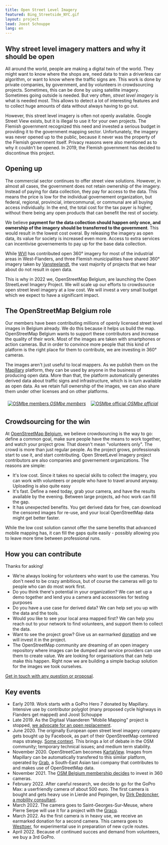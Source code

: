 ```yaml
---
title: Open Street Level Imagery
featured: Bing_Streetside_NYC.gif
layout: project
lead: Joost Schouppe
lang: en
---
```


## Why street level imagery matters and why it should be open

All around the world, people are making a digital twin of the world. They might want to know where the shops are, need data to train a driverless car algorithm, or want to know where the traffic signs are. This work is done by private companies, by government, and by volunteers in crowdsourcing projects. Sometimes, this can be done by using satellite imagery. Sometimes going outside is needed. But very often, _street level imagery_ is what is needed most. This allows to detect a lot of interesting features and to collect huge amounts of data without always having to go out.

However, this street level imagery is often not openly available. Google Street View exists, but it is illegal to use it for your own projects. The Flemish government recognized this need and invested a serious budget in providing it to the government mapping sector. Unfortunately, the imagery was never opened up to the public, because it never was the property of the Flemish government itself. Privacy reasons were also mentioned as to why it couldn't be opened. In 2019, the Flemish government has decided to discontinue this project.

## Opening up

The commercial sector continues to offer street view solutions. However, in almost all cases, the government does not retain ownership of the imagery. Instead of paying for data collection, they pay for access to the data. This means the price is low for the individual governement organization, but federal, regional, provincial, intercommunal, or communal are all buying access individually. In the end, the total cost for the tax payer is higher, without there being any open products that can benefit the rest of society.

We believe **payment for the data collection should happen only once, and ownership of the imagery should be transferred to the government**. This would result in the lowest cost overal. By releasing the imagery as open data, its value for society is increased even more. Access to extra services can incentivise governements to pay up for the base data collection.

While [WVI](https://www.wvigisco.be/best-practices/gis-coordinatie/oostrozebeke-als-eerste-volledige-gemeente-360-op-mapillary/) has contributed open 360° imagery for most of the industrial areas in West-Flanders, and three Flemish municipalities have shared 360° imagery taken by [Vansteelandt](https://www.vansteelandt.be/), the vast majority of projects that we hear about do not result in open data.

This is why in 2022 we, OpenStreetMap Belgium, are launching the Open StreetLevel Imagery Project. We will scale up our efforts to crowdsource open street level imagery at a low cost. We will invest a very small budget which we expect to have a significant impact.

## The OpenStreetMap Belgium role

Our members have been contributing millions of openly licensed street level images in Belgium already. We do this because it helps us build the map. OpenStreetMap Belgium wants to support these contributors and increase the quality of their work. Most of the images are taken with smartphones or action cameras. But in order to convince more people that this kind of platform is the right place for them to contribute, we are investing in 360° cameras.

The images aren't just useful to local mappers. As we publish them on the [Mapillary](https://www.mapillary.com) platform, they can be used by anyone in the business of producing open data. More than that, the platform automatically generates derived data about traffic signs and infrastructure, which is in turn available as open data. As we retain full ownership of the images, we can also share them under other licenses and on other platforms.

<div style="display: flex; max-width: 100%;">
  <div style="margin: 0.5rem;">
    <a href="https://www.mapillary.com/app/org/mosmbelgium?lat=50.70729971977286&lng=5.096829552404529&z=6.707504774632062" target="_blank">
      <img src="{% link /assets/images/post/mapillary-members.png %}" alt="OSMbe members" title="OSMbe members">
      <em>OSMbe members</em>
    </a>
  </div>
  <div style="margin: 0.5rem;">
    <a href="https://www.mapillary.com/app/org/osmbelgium?lat=50.70729971977286&lng=5.096829552404529&z=6.707504774632062" target="_blank">
      <img src="{% link /assets/images/post/mapillary-official.png %}" alt="OSMbe official" title="OSMbe official">
      <em>OSMbe official</em>
    </a>
  </div>
</div>

## Crowdsourcing for the win

At [OpenStreetMap Belgium](https://osm.be), we believe crowdsourcing is the way to go: define a common goal, make sure people have the means to work together, and watch your project grow. That doesn't mean "volunteers only". The crowd is more than just regular people. As the project grows, professionals start to use it, and start contributing. Open StreetLevel Imagery project contributors are also companies and governement organizations. The reasons are simple:

- It's low cost. Since it takes no special skills to collect the imagery, you can work with volunteers or people who have to travel around anyway. Uploading is also quite easy
- It's fast. Define a need today, grab your camera, and have the results available by the evening. Between large projects, ad-hoc work can fill the gap.
- It has unexpected benefits. You get derived data for free, can download the censored images for re-use, and your local OpenStreetMap data might get better faster.

While the low cost solution cannot offer the same benefits that advanced mobile mapping has, it can fill the gaps quite easily - possibly allowing you to leave more time between professional runs.

## How you can contribute

Thanks for asking!

- We're always looking for volunteers who want to use the cameras. You don't need to be crazy ambitious, but of course the cameras will go to people who can do most work first.
- Do you think there's potential in your organization? We can set up a demo together and lend you a camera and accessories for testing purposes
- Do you have a use case for derived data? We can help set you up with the data and the tools.
- Would you like to see your local area mapped first? We can help you reach out to your network to find volunteers, and support them to collect the data.
- Want to see the project grow? Give us an earmarked [donation](https://openstreetmap.be/en/support.html) and we will invest it in the project.
- The OpenStreetMap community are dreaming of an open imagery repository where images can be dumped and service providers can use them to create value. We are looking for organisations that can help make this happen. Right now we are building a simple backup solution for the images we took ourselves.

[Get in touch with any question or proposal](mailto:community@osm.be).

## Key events

- Early 2019. Work starts with a GoPro Hero 7 donated by Mapillary. Intensive use by contributor polyglot (many proposed cycle highways in Flanders get mapped) and Joost Schouppe
- Late 2019. As the Digitaal Vlaanderen "Mobile Mapping" project is stopped, [we advocate for an open replacement](https://openstreetmap.be/en/2019/09/27/streetview.html).
- June 2020. The originally European open street level imagery company gets bought up by Facebook, as part of their OpenStreetMap centered maps strategy. [Some context](https://joemorrison.medium.com/why-on-earth-did-facebook-just-acquire-mapillary-9838405272f8). This brings a lot of debate in the OSM community; temporary technical issues; and medium term stability.
- November 2020. OpenStreetCam becomes [KartaView](https://kartaview.org/). Images from Mapillary can be automatically transfered to this similar platform, operated by [Grab](https://www.grab.com), a South-East Asian taxi company that contributes to and makes use of OpenStreetMap data.
- November 2021. The [OSM Belgium membership decides](https://github.com/osmbe/working-group-bylaws/blob/master/minutes/2021-11-30%20-%20official%20meeting.md) to invest in 360 cameras.
- February 2022. After careful research, we decide to go for the GoPro Max: a userfriendly camera of about 500 euro. The first camera is bought and gets heavy use in Lierde and Pepingen, by [Dirk Dedoncker, a mobility consultant](https://a2bmobility.be/).
- March 2022. The camera goes to Saint-Georges-Sur-Meuse, where Pierre Serpe will use it for a project with the [Gracq](https://www.gracq.org/groupes/saint-georges).
- March 2022. As the first camera is in heavy use, we receive an earmarked donation for a second camera. This camera goes to [Westtoer](https://www.westtoer.be), for experimental use in preparation of new cycle routes.
- April 2022. Because of continued succes and demand from volunteers, we buy a 3rd GoPro.
